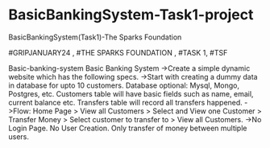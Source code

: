 # BasicBankingSystem-Task1-project
BasicBankingSystem(Task1)-The Sparks Foundation

#GRIPJANUARY24 , #THE SPARKS FOUNDATION , #TASK 1,  #TSF   

Basic-banking-system Basic Banking System 
->Create a simple dynamic website which has the following specs. 
->Start with creating a dummy data in database for upto 10 customers. Database optional: Mysql, Mongo, Postgres, etc. Customers table will have basic fields such as name, email, current balance etc. Transfers table will record all transfers happened. 
->Flow: Home Page > View all Customers > Select and View one Customer > Transfer Money > Select customer to transfer to > View all Customers.
->No Login Page. No User Creation. Only transfer of money between multiple users.
